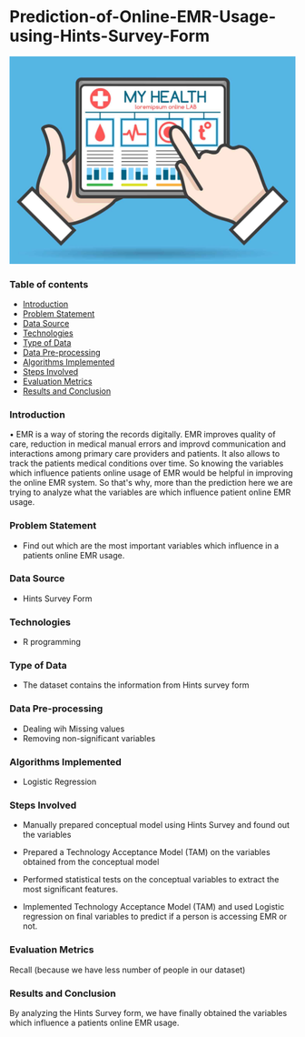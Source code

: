 # Prediction-of-Online-EMR-Usage-using-Hints-Survey-Form

![alt text](emri.PNG)

### Table of contents
* [Introduction](#introduction)
* [Problem Statement](#problem-statement)
* [Data Source](#data-source)
* [Technologies](#technologies)
* [Type of Data](#type-of-data)
* [Data Pre-processing](#data-pre-processing)
* [Algorithms Implemented](#algorithms-implemented)
* [Steps Involved](#steps-involved)
* [Evaluation Metrics](#evaluation-metrics)
* [Results and Conclusion](#results-and-conclusion)

### Introduction
•	EMR is a way of storing the records digitally. EMR improves quality of care, reduction in medical manual errors and improvd communication and interactions among primary care providers and patients. It also allows to track the patients medical conditions over time. So knowing the variables which influence patients online usage of EMR would be helpful in improving the online EMR system. So that's why, more than the prediction here we are trying to analyze what the variables are which influence patient online EMR usage. 

### Problem Statement
* Find out which are the most important variables which influence in a patients online EMR usage.

### Data Source
* Hints Survey Form

### Technologies
* R programming

### Type of Data
* The dataset contains the information from Hints survey form

### Data Pre-processing
* Dealing wih Missing values
* Removing non-significant variables

### Algorithms Implemented
* Logistic Regression

### Steps Involved

* Manually prepared conceptual model using Hints Survey and found out the variables

* Prepared a Technology Acceptance Model (TAM) on the variables obtained from the conceptual model

* Performed statistical tests on the conceptual variables to extract the most significant features. 

* Implemented Technology Acceptance Model (TAM) and used Logistic regression on final variables to predict if a person is accessing EMR or not.
  
### Evaluation Metrics  
Recall (because we have less number of people in our dataset)

### Results and Conclusion
By analyzing the Hints Survey form, we have finally obtained the variables which influence a patients online EMR usage.

